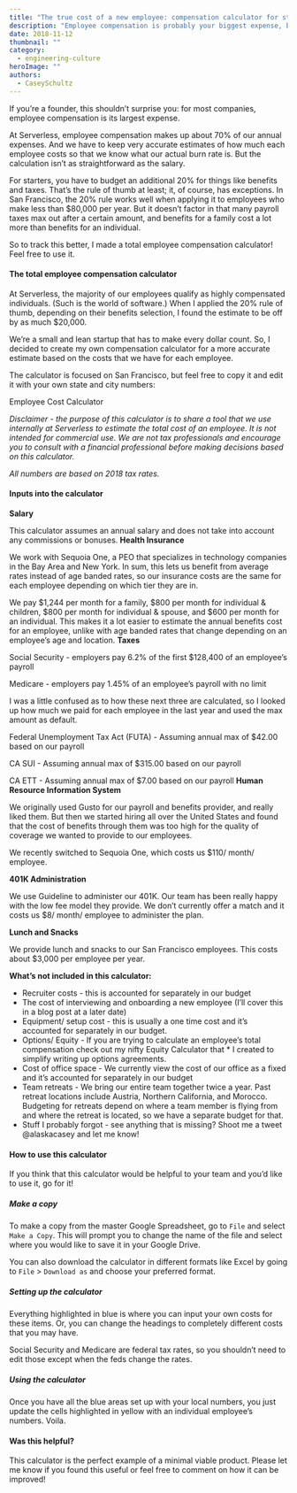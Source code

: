 ```yaml
---
title: "The true cost of a new employee: compensation calculator for startups"
description: "Employee compensation is probably your biggest expense, but the total cost of an employee goes beyond their salary. Use this total compensation calculator to accurately budget!"
date: 2018-11-12
thumbnail: ""
category:
  - engineering-culture
heroImage: ""
authors:
  - CaseySchultz
---
```


If you’re a founder, this shouldn’t surprise you: for most companies, employee compensation is its largest expense.

At Serverless, employee compensation makes up about 70% of our annual expenses. And we have to keep very accurate estimates of how much each employee costs so that we know what our actual burn rate is. But the calculation isn’t as straightforward as the salary.

For starters, you have to budget an additional 20% for things like benefits and taxes. That’s the rule of thumb at least; it, of course, has exceptions. In San Francisco, the 20% rule works well when applying it to employees who make less than $80,000 per year. But it doesn’t factor in that many payroll taxes max out after a certain amount, and benefits for a family cost a lot more than benefits for an individual.

So to track this better, I made a total employee compensation calculator! Feel free to use it.

#### The total employee compensation calculator

At Serverless, the majority of our employees qualify as highly compensated individuals. (Such is the world of software.) When I applied the 20% rule of thumb, depending on their benefits selection, I found the estimate to be off by as much $20,000.

We’re a small and lean startup that has to make every dollar count. So, I decided to create my own compensation calculator for a more accurate estimate based on the costs that we have for each employee.

The calculator is focused on San Francisco, but feel free to copy it and edit it with your own state and city numbers:

Employee Cost Calculator

*Disclaimer - the purpose of this calculator is to share a tool that we use internally at Serverless to estimate the total cost of an employee. It is not intended for commercial use. We are not tax professionals and encourage you to consult with a financial professional before making decisions based on this calculator.*

*All numbers are based on 2018 tax rates.*
#### Inputs into the calculator
**Salary**

This calculator assumes an annual salary and does not take into account any commissions or bonuses.
**Health Insurance**

We work with Sequoia One, a PEO that specializes in technology companies in the Bay Area and New York. In sum, this lets us benefit from average rates instead of age banded rates, so our insurance costs are the same for each employee depending on which tier they are in.

We pay $1,244 per month for a family,  $800 per month for individual & children, $800 per month for individual & spouse, and $600 per month for an individual. This makes it a lot easier to estimate the annual benefits cost for an employee, unlike with age banded rates that change depending on an employee’s age and location.
**Taxes**

Social Security - employers pay 6.2% of the first $128,400 of an employee’s payroll

Medicare - employers pay 1.45% of an employee’s payroll with no limit

I was a little confused as to how these next three are calculated, so I looked up how much we paid for each employee in the last year and used the max amount as default.

Federal Unemployment Tax Act (FUTA) - Assuming annual max of $42.00 based on our payroll

CA SUI - Assuming annual max of $315.00 based on our payroll

CA ETT - Assuming annual max of $7.00 based on our payroll
**Human Resource Information System**

We originally used Gusto for our payroll and benefits provider, and really liked them. But then we started hiring all over the United States and found that the cost of benefits through them was too high for the quality of coverage we wanted to provide to our employees.

We recently switched to Sequoia One, which costs us $110/ month/ employee.

**401K Administration**

We use Guideline to administer our 401K. Our team has been really happy with the low fee model they provide. We don’t currently offer a match and it costs us $8/ month/ employee to administer the plan.

**Lunch and Snacks**

We provide lunch and snacks to our San Francisco employees. This costs about $3,000 per employee per year. 

**What’s not included in this calculator:**

* Recruiter costs - this is accounted for separately in our budget
* The cost of interviewing and onboarding a new employee (I’ll cover this in a blog post at a later date)
* Equipment/ setup cost - this is usually a one time cost and it’s accounted for separately in our budget.
* Options/ Equity - If you are trying to calculate an employee’s total compensation check out my nifty Equity Calculator that * I created to simplify writing up options agreements. 
* Cost of office space - We currently view the cost of our office as a fixed and it’s accounted for separately in our budget 
* Team retreats - We bring our entire team together twice a year. Past retreat locations include Austria, Northern California, and Morocco. Budgeting for retreats depend on where a team member is flying from and where the retreat is located, so we have a separate budget for that.
* Stuff I probably forgot - see anything that is missing? Shoot me a tweet @alaskacasey and let me know!

#### How to use this calculator

If you think that this calculator would be helpful to your team and you’d like to use it, go for it!

##### Make a copy

To make a copy from the master Google Spreadsheet, go to `File` and select `Make a Copy`. This will prompt you to change the name of the file and select where you would like to save it in your Google Drive. 

You can also download the calculator in different formats like Excel by going to `File` > `Download as` and choose your preferred format.

##### Setting up the calculator

Everything highlighted in blue is where you can input your own costs for these items. Or, you can change the headings to completely different costs that you may have.

Social Security and Medicare are federal tax rates, so you shouldn’t need to edit those except when the feds change the rates. 

##### Using the calculator

Once you have all the blue areas set up with your local numbers, you just update the cells highlighted in yellow with an individual employee’s numbers. Voila. 

#### Was this helpful?

This calculator is the perfect example of a minimal viable product. Please let me know if you found this useful or feel free to comment on how it can be improved!
